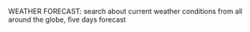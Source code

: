 WEATHER FORECAST:
search about current weather conditions from all around the globe, five days forecast
